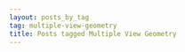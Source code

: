 ```yaml
---
layout: posts_by_tag
tag: multiple-view-geometry
title: Posts tagged Multiple View Geometry
---
```


